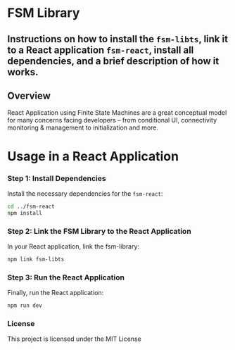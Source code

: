 # FSM Library

## Instructions on how to install the `fsm-libts`, link it to a React application `fsm-react`, install all dependencies, and a brief description of how it works.

## Overview

React Application using Finite State Machines are a great conceptual model for many concerns facing developers – from conditional UI, connectivity monitoring & management to initialization and more.

# Usage in a React Application

### Step 1: Install Dependencies

Install the necessary dependencies for the `fsm-react`:

```bash
cd ../fsm-react
npm install
```

### Step 2: Link the FSM Library to the React Application

In your React application, link the fsm-library:

```bash
npm link fsm-libts
```

### Step 3: Run the React Application

Finally, run the React application:

```bash
npm run dev
```

### License

This project is licensed under the MIT License
